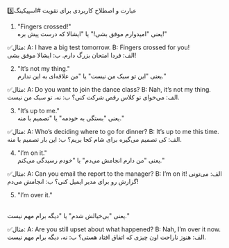 5️⃣عبارت و اصطلاح کاربردی برای تقویت #اسپیکینگ 

1. "Fingers crossed!"<br>
یعنی "امیدوارم موفق بشی!" یا "ایشالا که درست پیش بره!"

✅مثال:
A: I have a big test tomorrow.
B: Fingers crossed for you!<br>
الف: فردا امتحان بزرگ دارم.
ب: ایشالا موفق بشی!

2. "It’s not my thing."<br>
یعنی "این تو سبک من نیست" یا "من علاقه‌ای به این ندارم."

✅مثال:
A: Do you want to join the dance class?
B: Nah, it’s not my thing.<br>
الف: می‌خوای تو کلاس رقص شرکت کنی؟
ب: نه، تو سبک من نیست.


3. "It’s up to me."<br>
یعنی "بستگی به خودمه" یا "تصمیم با منه."

✅مثال:
A: Who’s deciding where to go for dinner?
B: It’s up to me this time.<br>
الف: کی تصمیم می‌گیره برای شام کجا بریم؟
ب: این بار تصمیم با منه.

4. "I’m on it."<br>
یعنی "من دارم انجامش می‌دم" یا "خودم رسیدگی می‌کنم."

✅مثال:
A: Can you email the report to the manager?
B: I’m on it!
الف: می‌تونی گزارش رو برای مدیر ایمیل کنی؟
ب: انجامش می‌دم!

5. "I’m over it."
<br>
یعنی "بی‌خیالش شدم" یا "دیگه برام مهم نیست."

✅مثال:
A: Are you still upset about what happened?
B: Nah, I’m over it now.
الف: هنوز ناراحت اون چیزی که اتفاق افتاد هستی؟
ب: نه، دیگه برام مهم نیست.


